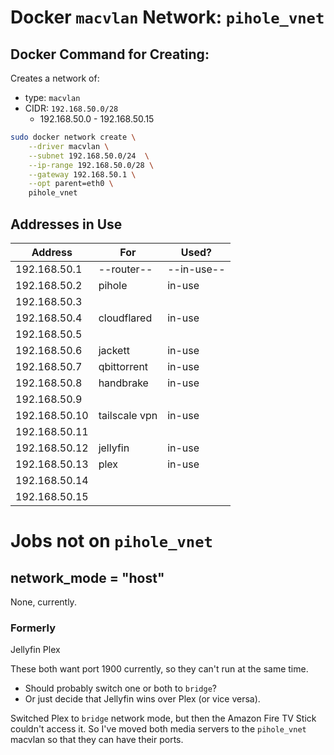# Docker `macvlan` Network: `pihole_vnet`

## Docker Command for Creating:

Creates a network of:
  - type: `macvlan`
  - CIDR: `192.168.50.0/28`
    - 192.168.50.0 - 192.168.50.15

``` bash
sudo docker network create \
    --driver macvlan \
    --subnet 192.168.50.0/24  \
    --ip-range 192.168.50.0/28 \
    --gateway 192.168.50.1 \
    --opt parent=eth0 \
    pihole_vnet
```

## Addresses in Use

| Address       | For             | Used?      |
|---------------|-----------------|------------|
| 192.168.50.1  | --router--      | --in-use-- |
| 192.168.50.2  |  pihole         |  in-use    |
| 192.168.50.3  | <pihole-2>      | <reserved> |
| 192.168.50.4  |  cloudflared    |  in-use    |
| 192.168.50.5  | <cloudflared-2> | <reserved> |
| 192.168.50.6  |  jackett        |  in-use    |
| 192.168.50.7  |  qbittorrent    |  in-use    |
| 192.168.50.8  |  handbrake      |  in-use    |
| 192.168.50.9  |                 |            |
| 192.168.50.10 |  tailscale vpn  |  in-use    |
| 192.168.50.11 |                 |            |
| 192.168.50.12 | jellyfin        |  in-use    |
| 192.168.50.13 | plex            |  in-use    |
| 192.168.50.14 |                 |            |
| 192.168.50.15 |                 |            |


# Jobs not on `pihole_vnet`


## network_mode = "host"

None, currently.

### Formerly

Jellyfin
Plex

These both want port 1900 currently, so they can't run at the same time.
  - Should probably switch one or both to `bridge`?
  - Or just decide that Jellyfin wins over Plex (or vice versa).

Switched Plex to `bridge` network mode, but then the Amazon Fire TV Stick couldn't access it. So I've moved both media servers to the `pihole_vnet` macvlan so that they can have their ports.
